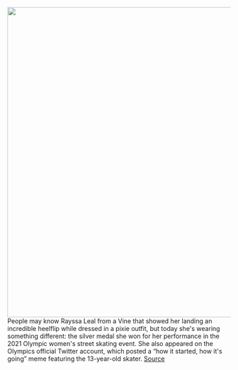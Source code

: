 <img src='https://cdn.vox-cdn.com/thumbor/AjYyNWvNQZdEm9tyv03HdN_zuoo=/0x0:592x400/1200x800/filters:focal(216x56:310x150)/cdn.vox-cdn.com/uploads/chorus_image/image/69634674/Screen_Shot_2021_07_26_at_10.56.38_AM.0.png' width='700px' /><br/>
People may know Rayssa Leal from a Vine that showed her landing an incredible heelflip while dressed in a pixie outfit, but today she's wearing something different: the silver medal she won for her performance in the 2021 Olympic women's street skating event. She also appeared on the Olympics official Twitter account, which posted a “how it started, how it's going” meme featuring the 13-year-old skater.
<a href='https://www.theverge.com/2021/7/26/22594490/rayssa-leal-skateboard-tokyo-olympic-vine-kick-flip-silver-medal'> Source <a/>